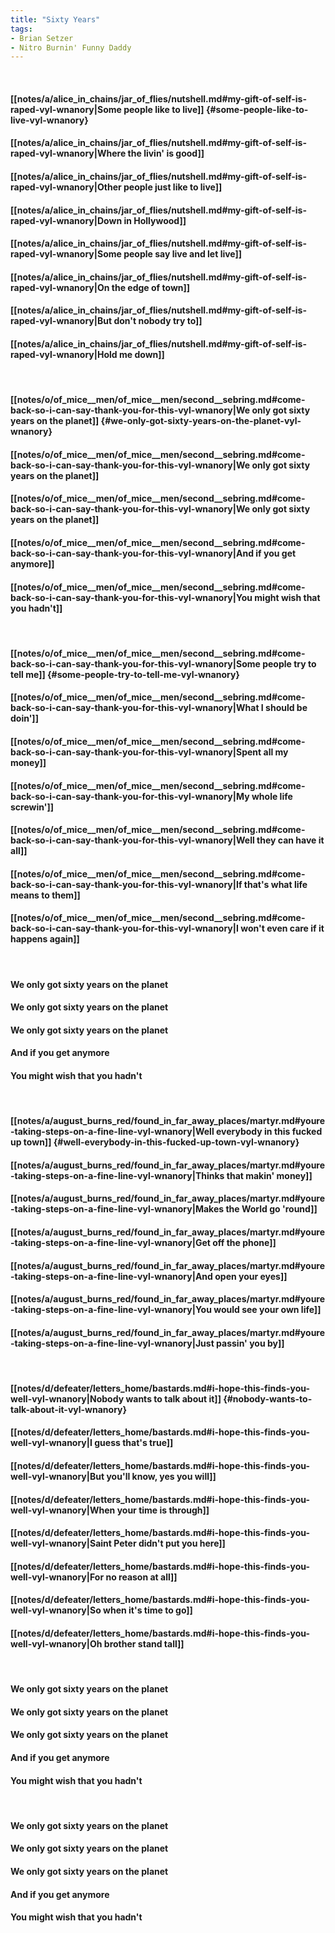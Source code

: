 ```yaml
---
title: "Sixty Years"
tags:
- Brian Setzer
- Nitro Burnin' Funny Daddy
---
```

&nbsp;
#### [[notes/a/alice_in_chains/jar_of_flies/nutshell.md#my-gift-of-self-is-raped-vyl-wnanory|Some people like to live]] {#some-people-like-to-live-vyl-wnanory}
#### [[notes/a/alice_in_chains/jar_of_flies/nutshell.md#my-gift-of-self-is-raped-vyl-wnanory|Where the livin' is good]]
#### [[notes/a/alice_in_chains/jar_of_flies/nutshell.md#my-gift-of-self-is-raped-vyl-wnanory|Other people just like to live]]
#### [[notes/a/alice_in_chains/jar_of_flies/nutshell.md#my-gift-of-self-is-raped-vyl-wnanory|Down in Hollywood]]
#### [[notes/a/alice_in_chains/jar_of_flies/nutshell.md#my-gift-of-self-is-raped-vyl-wnanory|Some people say live and let live]]
#### [[notes/a/alice_in_chains/jar_of_flies/nutshell.md#my-gift-of-self-is-raped-vyl-wnanory|On the edge of town]]
#### [[notes/a/alice_in_chains/jar_of_flies/nutshell.md#my-gift-of-self-is-raped-vyl-wnanory|But don't nobody try to]]
#### [[notes/a/alice_in_chains/jar_of_flies/nutshell.md#my-gift-of-self-is-raped-vyl-wnanory|Hold me down]]
&nbsp;
#### [[notes/o/of_mice__men/of_mice__men/second__sebring.md#come-back-so-i-can-say-thank-you-for-this-vyl-wnanory|We only got sixty years on the planet]] {#we-only-got-sixty-years-on-the-planet-vyl-wnanory}
#### [[notes/o/of_mice__men/of_mice__men/second__sebring.md#come-back-so-i-can-say-thank-you-for-this-vyl-wnanory|We only got sixty years on the planet]]
#### [[notes/o/of_mice__men/of_mice__men/second__sebring.md#come-back-so-i-can-say-thank-you-for-this-vyl-wnanory|We only got sixty years on the planet]]
#### [[notes/o/of_mice__men/of_mice__men/second__sebring.md#come-back-so-i-can-say-thank-you-for-this-vyl-wnanory|And if you get anymore]]
#### [[notes/o/of_mice__men/of_mice__men/second__sebring.md#come-back-so-i-can-say-thank-you-for-this-vyl-wnanory|You might wish that you hadn't]]
&nbsp;
#### [[notes/o/of_mice__men/of_mice__men/second__sebring.md#come-back-so-i-can-say-thank-you-for-this-vyl-wnanory|Some people try to tell me]] {#some-people-try-to-tell-me-vyl-wnanory}
#### [[notes/o/of_mice__men/of_mice__men/second__sebring.md#come-back-so-i-can-say-thank-you-for-this-vyl-wnanory|What I should be doin']]
#### [[notes/o/of_mice__men/of_mice__men/second__sebring.md#come-back-so-i-can-say-thank-you-for-this-vyl-wnanory|Spent all my money]]
#### [[notes/o/of_mice__men/of_mice__men/second__sebring.md#come-back-so-i-can-say-thank-you-for-this-vyl-wnanory|My whole life screwin']]
#### [[notes/o/of_mice__men/of_mice__men/second__sebring.md#come-back-so-i-can-say-thank-you-for-this-vyl-wnanory|Well they can have it all]]
#### [[notes/o/of_mice__men/of_mice__men/second__sebring.md#come-back-so-i-can-say-thank-you-for-this-vyl-wnanory|If that's what life means to them]]
#### [[notes/o/of_mice__men/of_mice__men/second__sebring.md#come-back-so-i-can-say-thank-you-for-this-vyl-wnanory|I won't even care if it happens again]]
&nbsp;
#### We only got sixty years on the planet
#### We only got sixty years on the planet
#### We only got sixty years on the planet
#### And if you get anymore
#### You might wish that you hadn't
&nbsp;
#### [[notes/a/august_burns_red/found_in_far_away_places/martyr.md#youre-taking-steps-on-a-fine-line-vyl-wnanory|Well everybody in this fucked up town]] {#well-everybody-in-this-fucked-up-town-vyl-wnanory}
#### [[notes/a/august_burns_red/found_in_far_away_places/martyr.md#youre-taking-steps-on-a-fine-line-vyl-wnanory|Thinks that makin' money]]
#### [[notes/a/august_burns_red/found_in_far_away_places/martyr.md#youre-taking-steps-on-a-fine-line-vyl-wnanory|Makes the World go 'round]]
#### [[notes/a/august_burns_red/found_in_far_away_places/martyr.md#youre-taking-steps-on-a-fine-line-vyl-wnanory|Get off the phone]]
#### [[notes/a/august_burns_red/found_in_far_away_places/martyr.md#youre-taking-steps-on-a-fine-line-vyl-wnanory|And open your eyes]]
#### [[notes/a/august_burns_red/found_in_far_away_places/martyr.md#youre-taking-steps-on-a-fine-line-vyl-wnanory|You would see your own life]]
#### [[notes/a/august_burns_red/found_in_far_away_places/martyr.md#youre-taking-steps-on-a-fine-line-vyl-wnanory|Just passin' you by]]
&nbsp;
#### [[notes/d/defeater/letters_home/bastards.md#i-hope-this-finds-you-well-vyl-wnanory|Nobody wants to talk about it]] {#nobody-wants-to-talk-about-it-vyl-wnanory}
#### [[notes/d/defeater/letters_home/bastards.md#i-hope-this-finds-you-well-vyl-wnanory|I guess that's true]]
#### [[notes/d/defeater/letters_home/bastards.md#i-hope-this-finds-you-well-vyl-wnanory|But you'll know, yes you will]]
#### [[notes/d/defeater/letters_home/bastards.md#i-hope-this-finds-you-well-vyl-wnanory|When your time is through]]
#### [[notes/d/defeater/letters_home/bastards.md#i-hope-this-finds-you-well-vyl-wnanory|Saint Peter didn't put you here]]
#### [[notes/d/defeater/letters_home/bastards.md#i-hope-this-finds-you-well-vyl-wnanory|For no reason at all]]
#### [[notes/d/defeater/letters_home/bastards.md#i-hope-this-finds-you-well-vyl-wnanory|So when it's time to go]]
#### [[notes/d/defeater/letters_home/bastards.md#i-hope-this-finds-you-well-vyl-wnanory|Oh brother stand tall]]
&nbsp;
#### We only got sixty years on the planet
#### We only got sixty years on the planet
#### We only got sixty years on the planet
#### And if you get anymore
#### You might wish that you hadn't
&nbsp;
#### We only got sixty years on the planet
#### We only got sixty years on the planet
#### We only got sixty years on the planet
#### And if you get anymore
#### You might wish that you hadn't
